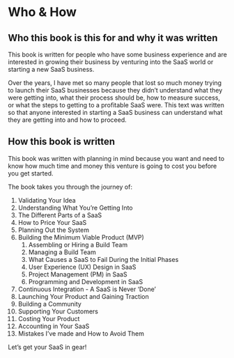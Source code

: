 # Who & How

## Who this book is this for and why it was written

This book is written for people who have some business experience and are interested in growing their business by venturing into the SaaS world or starting a new SaaS business. 

Over the years, I have met so many people that lost so much money trying to launch their SaaS businesses because they didn’t understand what they were getting into, what their process should be, how to measure success, or what the steps to getting to a profitable SaaS were. This text was written so that anyone interested in starting a SaaS business can understand what they are getting into and how to proceed.

## How this book is written

This book was written with planning in mind because you want and need to know how much time and money this venture is going to cost you before you get started. 

The book takes you through the journey of:

1. Validating Your Idea
2. Understanding What You’re Getting Into
3. The Different Parts of a SaaS
4. How to Price Your SaaS
5. Planning Out the System
6. Building the Minimum Viable Product \(MVP\)
   1. Assembling or Hiring a Build Team
   2. Managing a Build Team
   3. What Causes a SaaS to Fail During the Initial Phases
   4. User Experience \(UX\) Design in SaaS
   5. Project Management \(PM\) in SaaS
   6. Programming and Development in SaaS
7. Continuous Integration - A SaaS is Never ‘Done’
8. Launching Your Product and Gaining Traction
9. Building a Community
10. Supporting Your Customers
11. Costing Your Product
12. Accounting in Your SaaS
13. Mistakes I’ve made and How to Avoid Them 

Let’s get your SaaS in gear!

